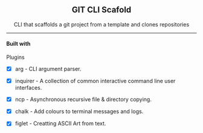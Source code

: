 <div align="center">
  <h2>GIT CLI Scafold</h2>
  CLI that scaffolds a git project from a template and clones repositories
</div>

---

#### Built with


Plugins


- [x] arg - CLI argument parser.
- [X] inquirer - A collection of common interactive command line user interfaces.
- [X] ncp - Asynchronous recursive file & directory copying.
- [X] chalk - Add colours to terminal messages and logs.
- [X] figlet -  Creatting ASCII Art from text.



